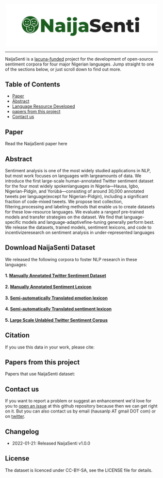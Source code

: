 

<!-- 
###  <img src="https://user-images.githubusercontent.com/1303154/88677602-1635ba80-d120-11ea-84d8-d263ba5fc3c0.gif" width="28px" alt="hi"> Sannu da zuwa !!! <img src="https://user-images.githubusercontent.com/1303154/88677602-1635ba80-d120-11ea-84d8-d263ba5fc3c0.gif" width="28px" alt="hi"> <img src="https://user-images.githubusercontent.com/1303154/88677602-1635ba80-d120-11ea-84d8-d263ba5fc3c0.gif" width="28px" alt="hi"> Kaabo !!! <img src="https://user-images.githubusercontent.com/1303154/88677602-1635ba80-d120-11ea-84d8-d263ba5fc3c0.gif" width="28px" alt="hi"> <img src="https://user-images.githubusercontent.com/1303154/88677602-1635ba80-d120-11ea-84d8-d263ba5fc3c0.gif" width="28px" alt="hi"> Nnọọ!!! <img src="https://user-images.githubusercontent.com/1303154/88677602-1635ba80-d120-11ea-84d8-d263ba5fc3c0.gif" width="28px" alt="hi"> 




⚠️ This README has been generated from the file(s) "blueprint.md" ⚠
[![-----------------------------------------------------](https://raw.githubusercontent.com/andreasbm/readme/master/assets/lines/colored.png)](#hausa-nlp)

️-->


<p align="center">
<img src="/image/naijasenti_logo1.png" width="500">
</p>

--------------------------------------------------------------------------------
<!-- 
![GitHub](https://img.shields.io/github/license/hausaNLP/HausaNLP)
![GitHub](https://img.shields.io/badge/license-CCBY-yellow)


![Twitter Follow](https://img.shields.io/twitter/follow/hausanlp?label=follow&style=social)
![GitHub followers](https://img.shields.io/github/followers/hausanlp?style=social)
![visitors](https://visitor-badge.glitch.me/badge?page_id=hausanlp.hausanlp)[<img src="https://img.shields.io/badge/chat-on slack-yellow.svg?logo=slack">](https://join.slack.com/t/hausanlp/shared_invite/zt-ndbyv4td-VyhGaGgMPk0c4A2OIBk2mA) 
[<img src="https://img.shields.io/badge/visit-our site-yellow.svg?logo=web">](https://hausanlp.github.io/) 
️-->


NaijaSenti is a [lacuna-funded](https://lacunafund.org) project for the development of open-source sentiment corpora for four major Nigerian languages. Jump straight to one of the sections below, or just scroll down to find out more.



## Table of Contents

  - [Paper](#paper)
  - [Abstract](#Abstract)
  - [Language Resource Developed](#Language-Resource-Devloped)
  - [papers from this project](#papers-from-this-project)
  - [Contact us](#contact-us)


## Paper

Read the NaijaSenti paper here


## Abstract

Sentiment analysis is one of the most widely studied applications in NLP, but most work focuses on languages with largeamounts of data. We introduce the first large-scale human-annotated Twitter sentiment dataset for the four most widely spokenlanguages in Nigeria—Hausa, Igbo, Nigerian-Pidgin, and Yorùbá—consisting of around 30,000 annotated tweets per language(except  for  Nigerian-Pidgin),  including  a  significant  fraction  of  code-mixed  tweets.  We  propose  text  collection,  filtering,processing  and  labeling  methods  that  enable  us  to  create  datasets  for  these  low-resource  languages.   We  evaluate  a  rangeof  pre-trained  models  and  transfer  strategies  on  the  dataset.   We  find  that  language-specific  models  and  language-adaptivefine-tuning  generally  perform  best.   We  release  the  datasets,  trained  models,  sentiment  lexicons,  and  code  to  incentivizeresearch on sentiment analysis in under-represented languages

## Download NaijaSenti Dataset

We released the following corpora to foster NLP research in these languages:

#### 1. [Manually Annotated Twitter Sentiment Dataset](https://github.com/hausanlp/NaijaSenti/blob/main/sections/annotated_twitter_corpus.md)

#### 2. [Manually Annotated Sentiment Lexicon](https://github.com/hausanlp/NaijaSenti/blob/main/sections/annotated_sentiment_lexicon.md)  

#### 3. [Semi-automatically Translated emotion lexicon](https://github.com/hausanlp/NaijaSenti/blob/main/sections/translated_emotion_lexicon.md)

#### 4. [Semi-automatically Translated sentiment lexicon](https://github.com/hausanlp/NaijaSenti/blob/main/sections/translated_lexicon.md)

#### 5. [Large Scale Unlabled Twitter Sentiment Corpus](https://github.com/hausanlp/NaijaSenti/blob/main/sections/unlabeled_twitter_corpus.md)



## Citation

If you use this data in your work, please cite:



## Papers from this project 

Papers that use NaijaSenti dataset:



## Contact us

If you want to report a problem or suggest an enhancement we'd love for you to [open an issue](../../issues) at this github repository because then we can get right on it. But you can also contact us by email (hausanlp AT gmail DOT com) or on [twitter](https://twitter.com/hausanlp).


## Changelog

- 2022-01-21: Released NaijaSenti v1.0.0

## License

The dataset is licenced under CC-BY-SA, see the LICENSE file for details.

